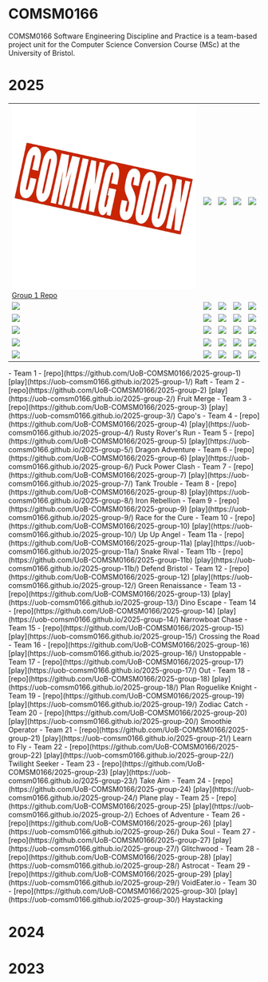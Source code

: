 # COMSM0166

COMSM0166 Software Engineering Discipline and Practice is a team-based project unit for the Computer Science Conversion Course (MSc) at the University of Bristol.

# 2025

<table>
  <tr>
    <td><a href="https://uob-comsm0166.github.io/2025-group-1/"><img src="./Thumbnails/comingsoon.jpg"></a><br><a href="https://github.com/UoB-COMSM0166/2025-group-1">Group 1 Repo</a></td>
    <td><a href="https://example.com/2"><img src="https://via.placeholder.com/100"></a></td>
    <td><a href="https://example.com/3"><img src="https://via.placeholder.com/100"></a></td>
    <td><a href="https://example.com/4"><img src="https://via.placeholder.com/100"></a></td>
    <td><a href="https://example.com/5"><img src="https://via.placeholder.com/100"></a></td>
  </tr>
  <tr>
    <td><a href="https://example.com/6"><img src="https://via.placeholder.com/100"></a></td>
    <td><a href="https://example.com/7"><img src="https://via.placeholder.com/100"></a></td>
    <td><a href="https://example.com/8"><img src="https://via.placeholder.com/100"></a></td>
    <td><a href="https://example.com/9"><img src="https://via.placeholder.com/100"></a></td>
    <td><a href="https://example.com/10"><img src="https://via.placeholder.com/100"></a></td>
  </tr>
  <tr>
    <td><a href="https://example.com/11"><img src="https://via.placeholder.com/100"></a></td>
    <td><a href="https://example.com/12"><img src="https://via.placeholder.com/100"></a></td>
    <td><a href="https://example.com/13"><img src="https://via.placeholder.com/100"></a></td>
    <td><a href="https://example.com/14"><img src="https://via.placeholder.com/100"></a></td>
    <td><a href="https://example.com/15"><img src="https://via.placeholder.com/100"></a></td>
  </tr>
  <tr>
    <td><a href="https://example.com/16"><img src="https://via.placeholder.com/100"></a></td>
    <td><a href="https://example.com/17"><img src="https://via.placeholder.com/100"></a></td>
    <td><a href="https://example.com/18"><img src="https://via.placeholder.com/100"></a></td>
    <td><a href="https://example.com/19"><img src="https://via.placeholder.com/100"></a></td>
    <td><a href="https://example.com/20"><img src="https://via.placeholder.com/100"></a></td>
  </tr>
  <tr>
    <td><a href="https://example.com/21"><img src="https://via.placeholder.com/100"></a></td>
    <td><a href="https://example.com/22"><img src="https://via.placeholder.com/100"></a></td>
    <td><a href="https://example.com/23"><img src="https://via.placeholder.com/100"></a></td>
    <td><a href="https://example.com/24"><img src="https://via.placeholder.com/100"></a></td>
    <td><a href="https://example.com/25"><img src="https://via.placeholder.com/100"></a></td>
  </tr>
  <tr>
    <td><a href="https://example.com/26"><img src="https://via.placeholder.com/100"></a></td>
    <td><a href="https://example.com/27"><img src="https://via.placeholder.com/100"></a></td>
    <td><a href="https://example.com/28"><img src="https://via.placeholder.com/100"></a></td>
    <td><a href="https://example.com/29"><img src="https://via.placeholder.com/100"></a></td>
    <td><a href="https://example.com/30"><img src="https://via.placeholder.com/100"></a></td>
  </tr>
</table>
- Team 1 - [repo](https://github.com/UoB-COMSM0166/2025-group-1) [play](https://uob-comsm0166.github.io/2025-group-1/) Raft
- Team 2 - [repo](https://github.com/UoB-COMSM0166/2025-group-2) [play](https://uob-comsm0166.github.io/2025-group-2/) Fruit Merge
- Team 3 - [repo](https://github.com/UoB-COMSM0166/2025-group-3) [play](https://uob-comsm0166.github.io/2025-group-3/) Capo's
- Team 4 - [repo](https://github.com/UoB-COMSM0166/2025-group-4) [play](https://uob-comsm0166.github.io/2025-group-4/) Rusty Rover's Run 
- Team 5 - [repo](https://github.com/UoB-COMSM0166/2025-group-5) [play](https://uob-comsm0166.github.io/2025-group-5/) Dragon Adventure
- Team 6 - [repo](https://github.com/UoB-COMSM0166/2025-group-6) [play](https://uob-comsm0166.github.io/2025-group-6/) Puck Power Clash
- Team 7 - [repo](https://github.com/UoB-COMSM0166/2025-group-7) [play](https://uob-comsm0166.github.io/2025-group-7/) Tank Trouble
- Team 8 - [repo](https://github.com/UoB-COMSM0166/2025-group-8) [play](https://uob-comsm0166.github.io/2025-group-8/) Iron Rebellion
- Team 9 - [repo](https://github.com/UoB-COMSM0166/2025-group-9) [play](https://uob-comsm0166.github.io/2025-group-9/) Race for the Cure
- Team 10 - [repo](https://github.com/UoB-COMSM0166/2025-group-10) [play](https://uob-comsm0166.github.io/2025-group-10/) Up Up Angel
- Team 11a - [repo](https://github.com/UoB-COMSM0166/2025-group-11a) [play](https://uob-comsm0166.github.io/2025-group-11a/) Snake Rival
- Team 11b - [repo](https://github.com/UoB-COMSM0166/2025-group-11b) [play](https://uob-comsm0166.github.io/2025-group-11b/) Defend Bristol
- Team 12 - [repo](https://github.com/UoB-COMSM0166/2025-group-12) [play](https://uob-comsm0166.github.io/2025-group-12/) Green Renaissance 
- Team 13 - [repo](https://github.com/UoB-COMSM0166/2025-group-13) [play](https://uob-comsm0166.github.io/2025-group-13/) Dino Escape
- Team 14 - [repo](https://github.com/UoB-COMSM0166/2025-group-14) [play](https://uob-comsm0166.github.io/2025-group-14/) Narrowboat Chase
- Team 15 - [repo](https://github.com/UoB-COMSM0166/2025-group-15) [play](https://uob-comsm0166.github.io/2025-group-15/) Crossing the Road
- Team 16 - [repo](https://github.com/UoB-COMSM0166/2025-group-16) [play](https://uob-comsm0166.github.io/2025-group-16/) Unstoppable
- Team 17 - [repo](https://github.com/UoB-COMSM0166/2025-group-17) [play](https://uob-comsm0166.github.io/2025-group-17/) Out
- Team 18  - [repo](https://github.com/UoB-COMSM0166/2025-group-18) [play](https://uob-comsm0166.github.io/2025-group-18/) Plan Roguelike Knight
- Team 19 - [repo](https://github.com/UoB-COMSM0166/2025-group-19) [play](https://uob-comsm0166.github.io/2025-group-19/) Zodiac Catch
- Team 20 - [repo](https://github.com/UoB-COMSM0166/2025-group-20) [play](https://uob-comsm0166.github.io/2025-group-20/) Smoothie Operator
- Team 21 - [repo](https://github.com/UoB-COMSM0166/2025-group-21) [play](https://uob-comsm0166.github.io/2025-group-21/) Learn to Fly
- Team 22 - [repo](https://github.com/UoB-COMSM0166/2025-group-22) [play](https://uob-comsm0166.github.io/2025-group-22/) Twilight Seeker
- Team 23 - [repo](https://github.com/UoB-COMSM0166/2025-group-23) [play](https://uob-comsm0166.github.io/2025-group-23/) Take Aim
- Team 24 - [repo](https://github.com/UoB-COMSM0166/2025-group-24) [play](https://uob-comsm0166.github.io/2025-group-24/) Plane play
- Team 25 - [repo](https://github.com/UoB-COMSM0166/2025-group-25) [play](https://uob-comsm0166.github.io/2025-group-2/) Echoes of Adventure
- Team 26 - [repo](https://github.com/UoB-COMSM0166/2025-group-26) [play](https://uob-comsm0166.github.io/2025-group-26/) Duka Soul
- Team 27 - [repo](https://github.com/UoB-COMSM0166/2025-group-27) [play](https://uob-comsm0166.github.io/2025-group-27/) Glitchwood
- Team 28 - [repo](https://github.com/UoB-COMSM0166/2025-group-28) [play](https://uob-comsm0166.github.io/2025-group-28/) Astrocat
- Team 29 - [repo](https://github.com/UoB-COMSM0166/2025-group-29) [play](https://uob-comsm0166.github.io/2025-group-29/) VoidEater.io
- Team 30 - [repo](https://github.com/UoB-COMSM0166/2025-group-30) [play](https://uob-comsm0166.github.io/2025-group-30/) Haystacking

# 2024

# 2023
